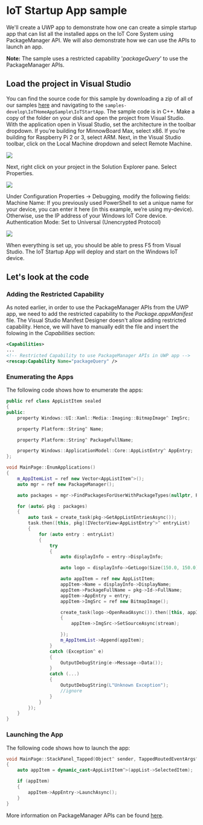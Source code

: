 # IoT Startup App sample

We'll create a UWP app to demonstrate how one can create a simple startup app that can list all the installed apps on the IoT Core System using PackageManager API. We will also demonstrate how we can use the APIs to launch an app.

**Note:** The sample uses a restricted capability '*packageQuery*' to use the PackageManager APIs.

## Load the project in Visual Studio

You can find the source code for this sample by downloading a zip of all of our samples [here](https://github.com/ms-iot/samples/archive/develop.zip) and navigating to the `samples-develop\IoTHomeAppSample\IoTStartApp`. The sample code is in C++. Make a copy of the folder on your disk and open the project from Visual Studio.
With the application open in Visual Studio, set the architecture in the toolbar dropdown. If you’re building for MinnowBoard Max, select x86. If you’re building for Raspberry Pi 2 or 3, select ARM.
Next, in the Visual Studio toolbar, click on the Local Machine dropdown and select Remote Machine.

<img src="../../../Resources/images/IoTStartApp/cpp-remote-machine-debugging.png">

Next, right click on your project in the Solution Explorer pane. Select Properties.

<img src="../../../Resources/images/IoTStartApp/cpp-project-properties.png">

Under Configuration Properties -> Debugging, modify the following fields:
Machine Name: If you previously used PowerShell to set a unique name for your device, you can enter it here (in this example, we’re using my-device). Otherwise, use the IP address of your Windows IoT Core device.
Authentication Mode: Set to Universal (Unencrypted Protocol)

<img src="../../../Resources/images/IoTStartApp/cpp-debug-project-properties.png">

When everything is set up, you should be able to press F5 from Visual Studio. The IoT Startup App will deploy and start on the Windows IoT device.

## Let's look at the code

### Adding the Restricted Capability

As noted earlier, in order to use the PackageManager APIs from the UWP app, we need to add the restricted capability to the *Package.appxManifest* file. The Visual Studio Manifest Designer doesn't allow adding restricted capability. Hence, we will have to manually edit the file and insert the folowing in the *Capabilities* section:
```xml
<Capabilities>
...
<!-- Restricted Capability to use PackageManager APIs in UWP app -->
<rescap:Capability Name="packageQuery" />
```

### Enumerating the Apps
The following code shows how to enumerate the apps:
```c++
public ref class AppListItem sealed
{
public:
    property Windows::UI::Xaml::Media::Imaging::BitmapImage^ ImgSrc;

    property Platform::String^ Name;

    property Platform::String^ PackageFullName;

    property Windows::ApplicationModel::Core::AppListEntry^ AppEntry;
};
```
```c++
void MainPage::EnumApplications()
{
    m_AppItemList = ref new Vector<AppListItem^>();
    auto mgr = ref new PackageManager();

    auto packages = mgr->FindPackagesForUserWithPackageTypes(nullptr, PackageTypes::Main);

    for (auto& pkg : packages)
    {
        auto task = create_task(pkg->GetAppListEntriesAsync());
        task.then([this, pkg](IVectorView<AppListEntry^>^ entryList)
        {
            for (auto entry : entryList)
            {
                try
                {
                    auto displayInfo = entry->DisplayInfo;

                    auto logo = displayInfo->GetLogo(Size(150.0, 150.0));

                    auto appItem = ref new AppListItem;
                    appItem->Name = displayInfo->DisplayName;
                    appItem->PackageFullName = pkg->Id->FullName;
                    appItem->AppEntry = entry;
                    appItem->ImgSrc = ref new BitmapImage();

                    create_task(logo->OpenReadAsync()).then([this, appItem](IRandomAccessStreamWithContentType^ stream)
                    {
                        appItem->ImgSrc->SetSourceAsync(stream);

                    });
                    m_AppItemList->Append(appItem);
                }
                catch (Exception^ e)
                {
                    OutputDebugString(e->Message->Data());
                }
                catch (...)
                {
                    OutputDebugString(L"Unknown Exception");
                    //ignore
                }
            }
        });
    }
}
```

### Launching the App
The following code shows how to launch the app:
```c++
void MainPage::StackPanel_Tapped(Object^ sender, TappedRoutedEventArgs^ e)
{
    auto appItem = dynamic_cast<AppListItem^>(appList->SelectedItem);

    if (appItem)
    {
        appItem->AppEntry->LaunchAsync();
    }
}
```

More information on PackageManager APIs can be found [here](https://docs.microsoft.com/en-us/uwp/api/Windows.Management.Deployment.PackageManager).

